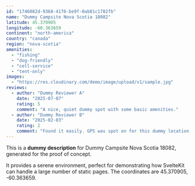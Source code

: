 ```yaml
---
id: "1746082d-9368-4176-be9f-0ab81c1782fb"
name: "Dummy Campsite Nova Scotia 18082"
latitude: 45.370905
longitude: -60.363659
continent: "north-america"
country: "canada"
region: "nova-scotia"
amenities:
  - "fishing"
  - "dog-friendly"
  - "cell-service"
  - "tent-only"
images:
  - "https://res.cloudinary.com/demo/image/upload/v1/sample.jpg"
reviews:
  - author: "Dummy Reviewer A"
    date: "2025-07-07"
    rating: 5
    comment: "A nice, quiet dummy spot with some basic amenities."
  - author: "Dummy Reviewer B"
    date: "2025-02-03"
    rating: 2
    comment: "Found it easily. GPS was spot on for this dummy location."
---
```


This is a **dummy description** for Dummy Campsite Nova Scotia 18082, generated for the proof of concept.

It provides a serene environment, perfect for demonstrating how SvelteKit can handle a large number of static pages. The coordinates are 45.370905, -60.363659.
